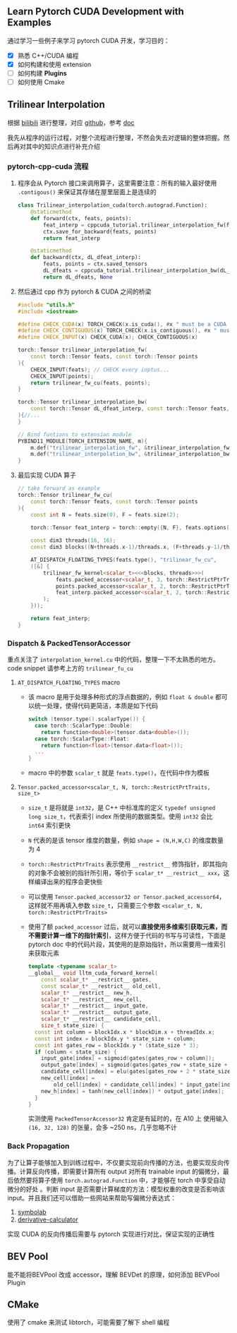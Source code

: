 ## Learn Pytorch CUDA Development with Examples

通过学习一些例子来学习 pytorch CUDA 开发，学习目的：

- [x] 熟悉 C++/CUDA 编程
- [x] 如何构建和使用 extension
- [ ] 如何构建 **Plugins**
- [ ] 如何使用 Cmake

## Trilinear Interpolation

根据 [bilibili](https://www.bilibili.com/video/BV1pG411F7Yx/) 进行整理，对应 [github](https://github.com/kwea123/pytorch-cppcuda-tutorial)，参考 [doc](https://pytorch.org/tutorials/advanced/cpp_extension.html)

我先从程序的运行过程，对整个流程进行整理，不然会失去对逻辑的整体把握。然后再对其中的知识点进行补充介绍

### pytorch-cpp-cuda 流程

1. 程序会从 Pytorch 接口来调用算子，这里需要注意：所有的输入最好使用 `.contigous()` 来保证其存储在屋里层面上是连续的

   ```python
   class Trilinear_interpolation_cuda(torch.autograd.Function):
       @staticmethod
       def forward(ctx, feats, points):
           feat_interp = cppcuda_tutorial.trilinear_interpolation_fw(feats, points)
           ctx.save_for_backward(feats, points)
           return feat_interp
   
       @staticmethod
       def backward(ctx, dL_dfeat_interp):
           feats, points = ctx.saved_tensors
           dL_dfeats = cppcuda_tutorial.trilinear_interpolation_bw(dL_dfeat_interp.contiguous(), feats, points)
           return dL_dfeats, None
   ```

2. 然后通过 cpp 作为 pytorch & CUDA 之间的桥梁

   ```cpp
   #include "utils.h"
   #include <iostream>
   
   #define CHECK_CUDA(x) TORCH_CHECK(x.is_cuda(), #x " must be a CUDA tensor")
   #define CHECK_CONTIGUOUS(x) TORCH_CHECK(x.is_contiguous(), #x " must be contiguous")
   #define CHECK_INPUT(x) CHECK_CUDA(x); CHECK_CONTIGUOUS(x)
   
   torch::Tensor trilinear_interpolation_fw(
       const torch::Tensor feats, const torch::Tensor points
   ){
       CHECK_INPUT(feats); // CHECK every inptus...
       CHECK_INPUT(points);
       return trilinear_fw_cu(feats, points);
   }
   
   torch::Tensor trilinear_interpolation_bw(
       const torch::Tensor dL_dfeat_interp, const torch::Tensor feats, const torch::Tensor points
   ){//...
   }
   
   // Bind funtions to extension module
   PYBIND11_MODULE(TORCH_EXTENSION_NAME, m){
       m.def("trilinear_interpolation_fw", &trilinear_interpolation_fw);
       m.def("trilinear_interpolation_bw", &trilinear_interpolation_bw);
   }
   
   ```

3. 最后实现 CUDA 算子

   ```cpp
   // take forward as example
   torch::Tensor trilinear_fw_cu(
       const torch::Tensor feats, const torch::Tensor points
   ){
       const int N = feats.size(0), F = feats.size(2);
       
       torch::Tensor feat_interp = torch::empty({N, F}, feats.options());
   
       const dim3 threads(16, 16);
       const dim3 blocks((N+threads.x-1)/threads.x, (F+threads.y-1)/threads.y);
   
       AT_DISPATCH_FLOATING_TYPES(feats.type(), "trilinear_fw_cu", 
       ([&] {
           trilinear_fw_kernel<scalar_t><<<blocks, threads>>>(
               feats.packed_accessor<scalar_t, 3, torch::RestrictPtrTraits, size_t>(),
               points.packed_accessor<scalar_t, 2, torch::RestrictPtrTraits, size_t>(),
               feat_interp.packed_accessor<scalar_t, 2, torch::RestrictPtrTraits, size_t>()
           );
       }));
   
       return feat_interp;
   }
   ```

### Dispatch & PackedTensorAccessor

重点关注了 `interpolation_kernel.cu` 中的代码，整理一下不太熟悉的地方。code snippet 请参考上方的 `trilinear_fu_cu`

1. `AT_DISPATCH_FLOATING_TYPES` macro

   - 该 macro 是用于处理多种形式的浮点数据的，例如 `float & double` 都可以统一处理，使得代码更简洁，本质是如下代码

     ```c++
     switch (tensor.type().scalarType()) {
       case torch::ScalarType::Double:
         return function<double>(tensor.data<double>());
       case torch::ScalarType::Float:
         return function<float>(tensor.data<float>());
       ...
     }
     ```

   - macro 中的参数 `scalar_t` 就是 `feats.type()`，在代码中作为模板

2. `Tensor.packed_accessor<scalar_t, N, torch::RestrictPrtTraits, size_t>`

   - `size_t` 是将就是 `int32`，是 C++ 中标准库的定义 `typedef unsigned long size_t`，代表索引 index 所使用的数据类型。使用 `int32` 会比 `int64` 索引更快
   - `N` 代表的是该 tensor 维度的数量，例如 `shape = (N,H,W,C)` 的维度数量为 4

   - `torch::RestrictPtrTraits` 表示使用 `__restrict__` 修饰指针，即其指向的对象不会被别的指针所引用，等价于 `scalar_t* __restrict__ xxx`，这样编译出来的程序会更快些

   - 可以使用 `Tensor.packed_accessor32 or Tensor.packed_accessor64`，这样就不用再填入参数 `size_t`，只需要三个参数 `<scalar_t, N, torch::RestrictPtrTraits>`

   - 使用了额 `packed_accessor` 过后，就可以**直接使用多维索引获取元素，而不需要计算一维下的指针索引**，这样方便于代码的书写与可读性，下面是 pytorch doc 中的代码片段，其使用的是原始指针，所以需要用一维索引来获取元素

     ```c++
     template <typename scalar_t>
     __global__ void lltm_cuda_forward_kernel(
         const scalar_t* __restrict__ gates,
         const scalar_t* __restrict__ old_cell,
         scalar_t* __restrict__ new_h,
         scalar_t* __restrict__ new_cell,
         scalar_t* __restrict__ input_gate,
         scalar_t* __restrict__ output_gate,
         scalar_t* __restrict__ candidate_cell,
         size_t state_size) {
       const int column = blockIdx.x * blockDim.x + threadIdx.x;
       const int index = blockIdx.y * state_size + column;
       const int gates_row = blockIdx.y * (state_size * 3);
       if (column < state_size) {
         input_gate[index] = sigmoid(gates[gates_row + column]);
         output_gate[index] = sigmoid(gates[gates_row + state_size + column]);
         candidate_cell[index] = elu(gates[gates_row + 2 * state_size + column]);
         new_cell[index] =
             old_cell[index] + candidate_cell[index] * input_gate[index];
         new_h[index] = tanh(new_cell[index]) * output_gate[index];
       }
     }
     ```

     实测使用 `PackedTensorAccessor32` 肯定是有延时的，在 A10 上 使用输入 `(16, 32, 128)` 的张量，会多 ~250 ns，几乎忽略不计

### Back Propagation

为了让算子能够加入到训练过程中，不仅要实现前向传播的方法，也要实现反向传播。计算反向传播，即需要计算所有 output 对所有 trainable input 的偏微分，最后依然要将算子使用 `torch.autograd.Function` 中，才能够在 torch 中享受自动微分的好处 。判断 input 是否需要计算梯度的方法：模型权重的改变是否影响该 input。并且我们还可以借助一些网站来帮助写偏微分表达式：

1. [symbolab](https://www.symbolab.com/solver/derivative-calculator)
2. [derivative-calculator](https://www.derivative-calculator.net/)

实现 CUDA 的反向传播后需要与 pytorch 实现进行对比，保证实现的正确性

## BEV Pool

能不能将BEVPool 改成 accessor，理解 BEVDet 的原理，如何添加 BEVPool Plugin

## CMake

使用了 cmake 来测试 libtorch，可能需要了解下 shell 编程
